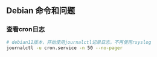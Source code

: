 ## Debian 命令和问题

### 查看cron日志
```bash
# debian12版本，开始使用journalctl记录日志，不再使用rsyslog
journalctl -u cron.service -n 50 --no-pager
```

